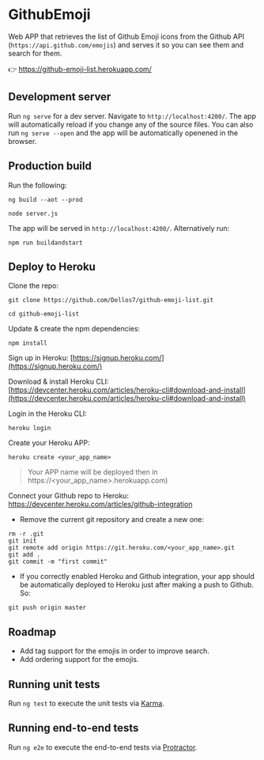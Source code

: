 # GithubEmoji

Web APP that retrieves the list of Github Emoji icons from the Github API (`https://api.github.com/emojis`) and serves it so you can see them and search for them.

:point_right: https://github-emoji-list.herokuapp.com/

## Development server

Run `ng serve` for a dev server. Navigate to `http://localhost:4200/`. The app will automatically reload if you change any of the source files. You can also run `ng serve --open` and the app will be automatically openened in the browser.

## Production build

Run the following:

`ng build --aot --prod`

`node server.js`

The app will be served in `http://localhost:4200/`. Alternatively run:

`npm run buildandstart`

## Deploy to Heroku

Clone the repo:

```shell
git clone https://github.com/Dellos7/github-emoji-list.git
```

```shell
cd github-emoji-list
```

Update & create the npm dependencies:

`npm install`

Sign up in Heroku: [https://signup.heroku.com/](https://signup.heroku.com/)

Download & install Heroku CLI: [https://devcenter.heroku.com/articles/heroku-cli#download-and-install](https://devcenter.heroku.com/articles/heroku-cli#download-and-install)

Login in the Heroku CLI:

```shell
heroku login
```

Create your Heroku APP:

```shell
heroku create <your_app_name>
```

> Your APP name will be deployed then in https://<your_app_name>.herokuapp.com)

Connect your Github repo to Heroku: https://devcenter.heroku.com/articles/github-integration

- Remove the current git repository and create a new one:

```shell
rm -r .git
git init
git remote add origin https://git.heroku.com/<your_app_name>.git
git add .
git commit -m "first commit"
```

- If you correctly enabled Heroku and Github integration, your app should be automatically deployed to Heroku just after making a push to Github. So:

`git push origin master`

## Roadmap

- Add tag support for the emojis in order to improve search.
- Add ordering support for the emojis.

## Running unit tests

Run `ng test` to execute the unit tests via [Karma](https://karma-runner.github.io).

## Running end-to-end tests

Run `ng e2e` to execute the end-to-end tests via [Protractor](http://www.protractortest.org/).